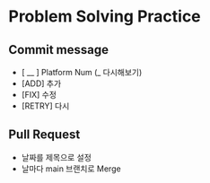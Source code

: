 # Problem Solving Practice

## Commit message 
- [ __ ] Platform Num (_ 다시해보기) 
- [ADD] 추가
- [FIX] 수정
- [RETRY] 다시 

## Pull Request
- 날짜를 제목으로 설정 
- 날마다 main 브랜치로 Merge
